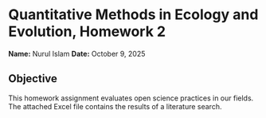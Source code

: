 # Quantitative Methods in Ecology and Evolution, Homework 2

**Name:** Nurul Islam
**Date:** October 9, 2025

## Objective
This homework assignment evaluates open science practices in our fields. 
The attached Excel file contains the results of a literature search.